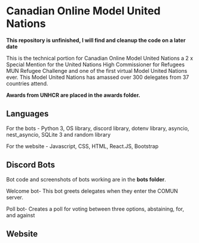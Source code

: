 # Canadian Online Model United Nations 

<strong> This repository is unfinished, I will find and cleanup the code on a later date</strong>

This is the technical portion for Canadian Online Model United Nations a 2 x Special Mention for the United Nations
High Commissioner for Refugees MUN Refugee Challenge and one of the first virtual Model United Nations ever. 
This Model United Nations has amassed over 300 delegates from 37 countries attend. 

<strong> Awards from UNHCR are placed in the awards folder. </strong>

<h2> Languages </h2>
For the bots - Python 3, OS library, discord library, dotenv library, asyncio, nest_asyncio, SQLite 3 and random library

For the website - Javascript, CSS, HTML, React.JS, Bootstrap

<h2> Discord Bots </h2>

Bot code and screenshots of bots working are in the <strong>bots folder</strong>. 

Welcome bot- This bot greets delegates when they enter the COMUN server. 

Poll bot- Creates a poll for voting between three options, abstaining, for, and against

<h2> Website </h2>
